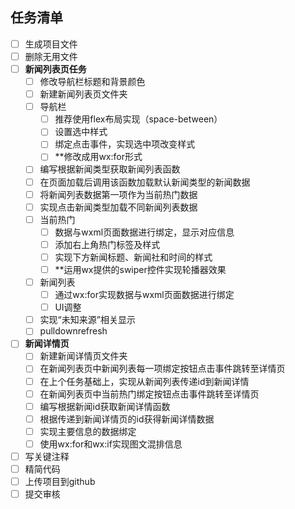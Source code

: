 ## 任务清单

- [ ] 生成项目文件
- [ ] 删除无用文件
- [ ] **新闻列表页任务**
  - [ ] 修改导航栏标题和背景颜色
  - [ ] 新建新闻列表页文件夹
  - [ ] 导航栏
    - [ ] 推荐使用flex布局实现（space-between）
    - [ ] 设置选中样式
    - [ ] 绑定点击事件，实现选中项改变样式
    - [ ] **修改成用wx:for形式
  - [ ] 编写根据新闻类型获取新闻列表函数
  - [ ] 在页面加载后调用该函数加载默认新闻类型的新闻数据
  - [ ] 将新闻列表数据第一项作为当前热门数据
  - [ ] 实现点击新闻类型加载不同新闻列表数据
  - [ ] 当前热门
    - [ ] 数据与wxml页面数据进行绑定，显示对应信息
    - [ ] 添加右上角热门标签及样式
    - [ ] 实现下方新闻标题、新闻社和时间的样式
    - [ ] **运用wx提供的swiper控件实现轮播器效果
  - [ ] 新闻列表
    - [ ] 通过wx:for实现数据与wxml页面数据进行绑定
    - [ ] UI调整
  - [ ] 实现“未知来源”相关显示
  - [ ] pulldownrefresh
- [ ] **新闻详情页**
  - [ ] 新建新闻详情页文件夹
  - [ ] 在新闻列表页中新闻列表每一项绑定按钮点击事件跳转至详情页
  - [ ] 在上个任务基础上，实现从新闻列表传递id到新闻详情
  - [ ] 在新闻列表页中当前热门绑定按钮点击事件跳转至详情页
  - [ ] 编写根据新闻id获取新闻详情函数
  - [ ] 根据传递到新闻详情页的id获得新闻详情数据
  - [ ] 实现主要信息的数据绑定
  - [ ] 使用wx:for和wx:if实现图文混排信息
- [ ] 写关键注释
- [ ] 精简代码
- [ ] 上传项目到github
- [ ] 提交审核
